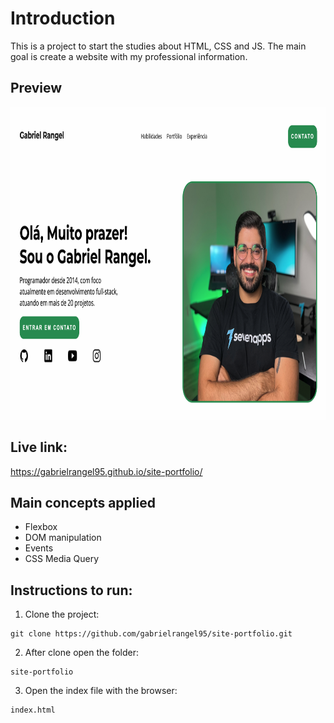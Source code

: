 # Introduction

This is a project to start the studies about HTML, CSS and JS.
The main goal is create a website with my professional information.

## Preview

<img src="https://github.com/gabrielrangel95/site-portfolio/blob/main/preview.png" height="500"/>

## Live link:

https://gabrielrangel95.github.io/site-portfolio/

## Main concepts applied

- Flexbox
- DOM manipulation
- Events
- CSS Media Query

## Instructions to run:

1. Clone the project:

```
git clone https://github.com/gabrielrangel95/site-portfolio.git
```

2. After clone open the folder:

```
site-portfolio
```

3. Open the index file with the browser:

```
index.html
``` 